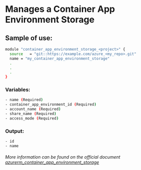 # Manages a Container App Environment Storage

## Sample of use:

```bash
module "container_app_environment_storage_<project>" {
  source   = "git::https://example.com/azure_<my_repo>.git"
  name = "my_container_app_environment_storage"
  .
  .
  .
}
```

### Variables:

```bash 
- name (Required)
- container_app_environment_id (Required)
- account_name (Required)
- share_name (Required)
- access_mode (Required)
```

### Output:

```bash
- id
- name
```

###### More information can be found on the official document [azurerm_container_app_environment_storage](https://registry.terraform.io/providers/hashicorp/azurerm/latest/docs/resources/container_app_environment_storage)
